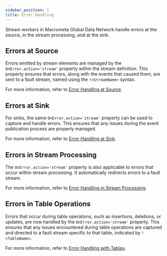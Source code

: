 ```yaml
---
sidebar_position: 1
title: Error Handling
---
```


Stream workers in Macrometa Global Data Network handle errors at the source, in the stream processing, and at the sink.

## Errors at Source

Errors emitted by stream elements are managed by the `OnError.action='stream'` property within the stream definition. This property ensures that errors, along with the events that caused them, are sent to a fault stream, named using the `!<StreamName>` syntax.

For more information, refer to [Error Handling at Source](source-error-handling.md).

## Errors at Sink

For sinks, the same `OnError.action='stream'` property can be used to capture and handle errors. This ensures that any issues during the event publication process are properly managed.

For more information, refer to [Error Handling at Sink](sink-error-handling.md).

## Errors in Stream Processing

The `OnError.action='stream'` property is also applicable to errors that occur within stream processing. It automatically redirects errors to a fault stream.

For more information, refer to [Error Handling in Stream Processing](stream-processing-error-handling.md).

## Errors in Table Operations

Errors that occur during table operations, such as insertions, deletions, or updates, are now handled by the `OnError.action='stream'` property. This ensures that any issues encountered during table operations are captured and directed to a fault stream specific to that table, indicated by `!<TableName>`.

For more information, refer to [Error Handling with Tables](table-error-handling.md).
